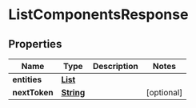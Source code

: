 

# ListComponentsResponse


## Properties

| Name | Type | Description | Notes |
|------------ | ------------- | ------------- | -------------|
|**entities** | [**List**](List.md) |  |  |
|**nextToken** | [**String**](String.md) |  |  [optional] |



